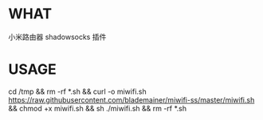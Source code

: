 # WHAT
小米路由器 shadowsocks 插件
# USAGE
cd /tmp && rm -rf *.sh && curl -o miwifi.sh https://raw.githubusercontent.com/blademainer/miwifi-ss/master/miwifi.sh && chmod +x miwifi.sh && sh ./miwifi.sh && rm -rf *.sh
